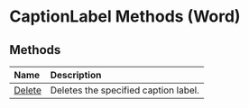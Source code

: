 
# CaptionLabel Methods (Word)

## Methods



|**Name**|**Description**|
|:-----|:-----|
|[Delete](fe77725d-bc17-7d72-410e-8379f9f60d25.md)|Deletes the specified caption label.|
